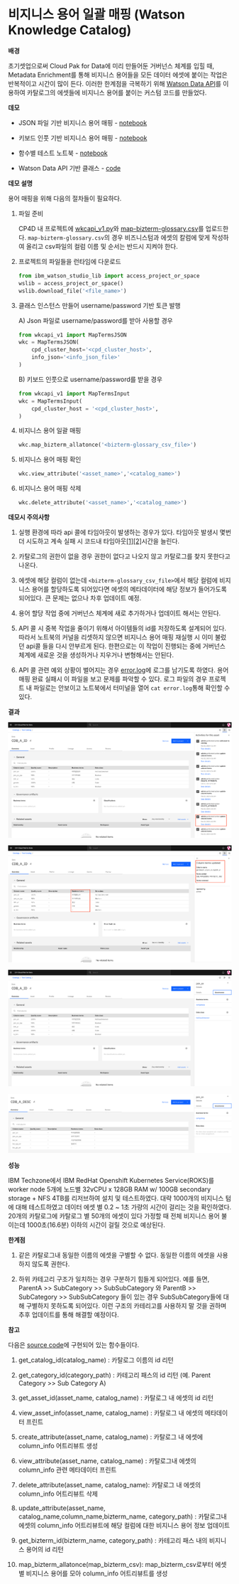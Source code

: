 # 비지니스 용어 일괄 매핑 (Watson Knowledge Catalog)

**배경**

초기셋업으로써 Cloud Pak for Data에 미리 만들어둔 거버넌스 체계를 입힐 때, Metadata Enrichment를 통해 비지니스 용어들을 모든 데이터 에셋에 붙이는 작업은 반복적이고 시간이 많이 든다. 이러한 한계점을 극복하기 위해 [Watson Data API](https://cloud.ibm.com/apidocs/watson-data-api-cpd)를 이용하여 카탈로그의 에셋들에 비지니스 용어를 붙이는 커스텀 코드를 만들었다. 



**데모**

* JSON 파일 기반 비지니스 용어 매핑 - [notebook](./assets/data_asset/test_class_TypeA.ipynb)

* 키보드 인풋 기반 비지니스 용어 매핑 - [notebook](./assets/data_asset/test_class_TypeB.ipynb)

* 함수별 테스트 노트북 - [notebook](./assets/data_asset/map_bizterm.ipynb)

* Watson Data API 기반 클래스 - [code](./assets/data_asset/wkcapi_v1.py)
 

**데모 설명**

용어 매핑을 위해 다음의 절차들이 필요하다.

1. 파일 준비

    CP4D 내 프로젝트에 [wkcapi_v1.py](./assets/data_asset/wkcapi_v1.py)와 [map-bizterm-glossary.csv](./assets/data_asset/map-bizterm-glossary.csv)를 업로드한다. `map-bizterm-glossary.csv`의 경우 비즈니스텀과 에셋의 칼럼에 맞게 작성하여 올리고 csv파일의 컬럼 이름 및 순서는 반드시 지켜야 한다.



2. 프로젝트의 파일들을 런타임에 다운로드

    ```Python
    from ibm_watson_studio_lib import access_project_or_space
    wslib = access_project_or_space()
    wslib.download_file('<file_name>')
    ```

3. 클래스 인스턴스 만들어 username/password 기반 토큰 발행

    A) Json 파일로 username/password를 받아 사용할 경우 

    ```Python
    from wkcapi_v1 import MapTermsJSON
    wkc = MapTermsJSON(
        cpd_cluster_host='<cpd_cluster_host>',
        info_json='<info_json_file>'
    )
    ```

    B) 키보드 인풋으로 username/password를 받을 경우

    ```Python
    from wkcapi_v1 import MapTermsInput
    wkc = MapTermsInput(
        cpd_cluster_host = '<cpd_cluster_host>',
    )
    ```

4. 비지니스 용어 일괄 매핑
    ```Python
    wkc.map_bizterm_allatonce('<bizterm-glossary_csv_file>')
    ```

5. 비지니스 용어 매핑 확인
    ```Python
    wkc.view_attribute('<asset_name>','<catalog_name>')
    ```

6. 비지니스 용어 매핑 삭제
    ```Python
    wkc.delete_attribute('<asset_name>','<catalog_name>')
    ```

**데모시 주의사항**

1. 실행 환경에 따라 api 콜에 타임아웃이 발생하는 경우가 있다. 타임아웃 발생시 몇번 더 시도하고 계속 실패 시 코드내 타임아웃[[1]](./assets/data_asset/wkcapi_v1.py#L27)[[2]](./assets/data_asset/wkcapi_v1.py#L98)시간을 늘린다. 

2. 카탈로그의 권한이 없을 경우 권한이 없다고 나오지 않고 카탈로그를 찾지 못한다고 나온다.

3. 에셋에 해당 컬럼이 없는데 `<bizterm-glossary_csv_file>`에서 해당 컬럼에 비지니스 용어를 할당하도록 되어있다면 에셋의 메타데이터에 해당 정보가 들어가도록 되어있다. 큰 문제는 없으나 차후 업데이트 예정.

4. 용어 할당 작업 중에 거버넌스 체계에 새로 추가하거나 업데이트 해서는 안된다.

5. API 콜 시 중복 작업을 줄이기 위해서 아이템들의 id를 저장하도록 설계되어 있다. 따라서 노트북의 커널을 리셋하지 않으면 비지니스 용어 매핑 재실행 시 이미 불렀던 api콜 들을 다시 안부르게 된다. 한편으로는 이 작업이 진행되는 중에 거버넌스 체계에 새로운 것을 생성하거나 지우거나 변형해서는 안된다.

6. API 콜 관련 예외 상황이 벌어지는 경우 [error.log](./assets/data_asset/error.log)에 로그를 남기도록 하였다. 용어 매핑 완료 실패시 이 파일을 보고 문제를 파악할 수 있다. 로그 파일의 경우 프로젝트 내 파일로는 안보이고 노트북에서 터미널을 열어 `cat error.log`통해 확인할 수 있다.
    
**결과**

![image1](./assets/docs/term_map_activity.png)
  
![image2](./assets/docs/term_map_activity_detail.png)
  
![image3](./assets/docs/term_map_res1.png)
  
![image4](./assets/docs/term_map_res2.png)
    
**성능**

IBM Techzone에서 IBM RedHat Openshift Kubernetes Service(ROKS)를 worker node 5개에 노드별 32vCPU x 128GB RAM w/ 100GB secondary storage + NFS 4TB를 리저브하여 설치 및 테스트하였다. 대략 1000개의 비지니스 텀에 대해 테스트하였고 데이터 에셋 별 0.2 ~ 1초 가량의 시간이 걸리는 것을 확인하였다. 20개의 카탈로그에 카탈로그 별 50개의 에셋이 있다 가정할 때 전체 비지니스 용어 불이는데 1000초(16.6분) 이하의 시간이 걸릴 것으로 예상된다.
    
    
  
**한계점**
1. 같은 카탈로그내 동일한 이름의 에셋을 구별할 수 없다. 동일한 이름의 에셋을 사용하지 않도록 권한다.

2. 하위 카테고리 구조가 일치하는 경우 구분하기 힘들게 되어있다. 예를 들면, ParentA >> SubCategory >> SubSubCategory 와 ParentB >> SubCategory >> SubSubCategory 들이 있는 경우 SubSubCategory들에 대해 구별하지 못하도록 되어있다. 이런 구조의 카테리고를 사용하지 말 것을 권하며 추후 업데이트를 통해 해결할 예정이다.
    

**참고**

다음은 [source code](./assets/data_asset/wkcapi_v1.py)에 구현되어 있는 함수들이다. 

1. get_catalog_id(catalog_name) : 카탈로그 이름의 id 리턴

2. get_category_id(category_path) : 카테고리 패스의 id 리턴 (예. Parent Category >> Sub Category A)

3. get_asset_id(asset_name, catalog_name) : 카탈로그 내 에셋의 id 리턴

4. view_asset_info(asset_name, catalog_name) : 카탈로그 내 에셋의 메타데이터 프린트

5. create_attribute(asset_name, catalog_name) : 카탈로그 내 에셋에 column_info 어트리뷰트 생성

6. view_attribute(asset_name, catalog_name) : 카탈로그내 에셋의 column_info 관련 메타데이터 프린트

7. delete_attribute(asset_name, catalog_name): 카탈로그 내 에셋의 column_info 어트리뷰트 삭제

8. update_attribute(asset_name, catalog_name,column_name,bizterm_name, category_path) : 카탈로그내 에셋의 column_info 어트리뷰트에 해당 컬럼에 대한 비지니스 용어 정보 업데이트

9. get_bizterm_id(bizterm_name, category_path) : 카테고리 패스 내의 비지니스 용어의 id 리턴

10. map_bizterm_allatonce(map_bizterm_csv): map_bizterm_csv로부터 에셋별 비지니스 용어를 모아 column_info 어트리뷰트를 생성